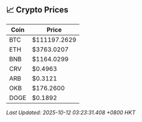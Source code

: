 ## 📈 Crypto Prices

| Coin | Price |
| ---- | ----- |
| BTC | $111197.2629 |
| ETH | $3763.0207 |
| BNB | $1164.0299 |
| CRV | $0.4963 |
| ARB | $0.3121 |
| OKB | $176.2600 |
| DOGE | $0.1892 |

_Last Updated: 2025-10-12 03:23:31.408 +0800 HKT_
